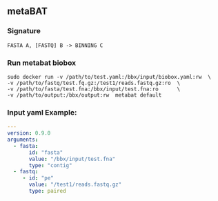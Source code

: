 ## metaBAT

### Signature
`FASTA A, [FASTQ] B -> BINNING C`

### Run metabat biobox

```shell
sudo docker run -v /path/to/test.yaml:/bbx/input/biobox.yaml:rw  \
-v /path/to/fastq/test.fq.gz:/test1/reads.fastq.gz:ro  \
-v /path/to/fasta/test.fna:/bbx/input/test.fna:ro      \
-v /path/to/output:/bbx/output:rw  metabat default     
```

### Input yaml Example:

```YAML
---
version: 0.9.0
arguments: 
  - fasta:    
       id: "fasta"
       value: "/bbx/input/test.fna"
       type: "contig" 
  - fastq:
     - id: "pe" 
       value: "/test1/reads.fastq.gz"
       type: paired
```
